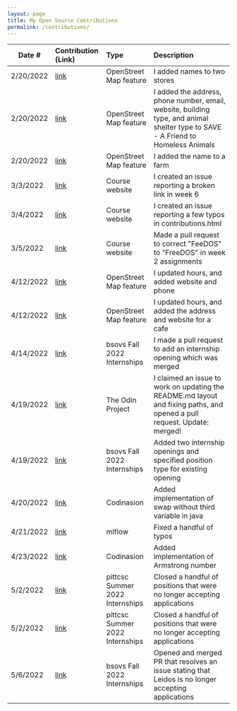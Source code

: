 ```yaml
---
layout: page
title: My Open Source Contributions
permalink: /contributions/
---
```


<!--
Type of the contribution should be "Wikipedia edit", "OpenStreet Map feature", "Documentation", "Course website", "Blog",
"Browser Add-on", etc.

The description should include a brief summary of what you did.

The link should bring us to a public page that shows your contribution. 

Replace the first row with your own contribution. 

-->





| Date #       | Contribution (Link)  | Type  | Description |
|--------------|:---------------------|:------|:------------|
| 2/20/2022    | [link](https://www.openstreetmap.org/changeset/117661072)| OpenStreet Map feature |I added names to two stores |
| 2/20/2022    | [link](https://www.openstreetmap.org/changeset/117660806)| OpenStreet Map feature |I added the address, phone number, email, website, building type, and animal shelter type to SAVE - A Friend to Homeless Animals |
| 2/20/2022    | [link](https://www.openstreetmap.org/changeset/117660540)| OpenStreet Map feature |I added the name to a farm  |
| 3/3/2022    | [link](https://github.com/joannakl/ossd/issues/8)| Course website |I created an issue reporting a broken link in week 6 |
| 3/4/2022    | [link](https://github.com/joannakl/ossd/issues/12)| Course website |I created an issue reporting a few typos in contributions.html |
| 3/5/2022     | [link](https://github.com/joannakl/ossd/pull/18) | Course website | Made a pull request to correct "FeeDOS" to "FreeDOS" in week 2 assignments|
| 4/12/2022    | [link](https://www.openstreetmap.org/changeset/119640100)| OpenStreet Map feature |I updated hours, and added website and phone |
| 4/12/2022    | [link](https://www.openstreetmap.org/changeset/119640194)| OpenStreet Map feature |I updated hours, and added the address and website for a cafe |
| 4/14/2022    | [link](https://github.com/bsovs/Fall2022-Internships/pull/32)| bsovs Fall 2022 Internships | I made a pull request to add an internship opening which was merged |
| 4/19/2022    | [link](https://github.com/TheOdinProject/curriculum/pull/24055)| The Odin Project | I claimed an issue to work on updating the README.md layout and fixing paths, and opened a pull request. Update: merged!|
| 4/19/2022    | [link](https://github.com/bsovs/Fall2022-Internships/pull/34)| bsovs Fall 2022 Internships | Added two internship openings and specified position type for existing opening |
| 4/20/2022    | [link](https://github.com/codinasion/codinasion/pull/487)| Codinasion | Added implementation of swap without third variable in java |
| 4/21/2022    | [link](https://github.com/mlflow/mlflow/pull/5743)| mlflow | Fixed a handful of typos |
| 4/23/2022    | [link](https://github.com/codinasion/codinasion/pull/493)| Codinasion | Added implementation of Armstrong number |
| 5/2/2022    | [link](https://github.com/pittcsc/Summer2022-Internships/pull/805)| pittcsc Summer 2022 Internships | Closed a handful of positions that were no longer accepting applications |
| 5/2/2022    | [link](https://github.com/pittcsc/Summer2022-Internships/pull/806)| pittcsc Summer 2022 Internships | Closed a handful of positions that were no longer accepting applications |
| 5/6/2022   | [link](https://github.com/bsovs/Fall2022-Internships/pull/51) | bsovs Fall 2022 Internships | Opened and merged PR that resolves an issue stating that Leidos is no longer accepting applications |
